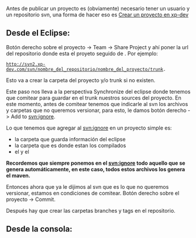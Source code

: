 Antes de publicar un proyecto es (obviamente) necesario tener un usuario y un repositorio svn, una forma de hacer eso es [Crear un proyecto en xp-dev](crear-un-proyecto-en-xp-dev.html)

Desde el Eclipse:
-----------------

Botón derecho sobre el proyecto -&gt; Team -&gt; Share Project y ahí poner la url del repositorio donde esta el proyeto seguido de . Por ejemplo:

[`http://svn2.xp-dev.com/svn/nombre_del_repositorio/nombre_del_proyecto/trunk`](http://svn2.xp-dev.com/svn/nombre_del_repositorio/nombre_del_proyecto/trunk)`.`

Esto va a crear la carpeta del proyecto y/o trunk si no existen.

Este paso nos lleva a la perspectiva Synchronize del eclipse donde tenemos que comitear para guardar en el trunk nuestros sources del proyecto. En este momento, antes de comitear tenemos que indicarle al svn los archivos y carpetas que no queremos versionar, para esto, le damos botón derecho -&gt; Add to <svn:ignore>.

Lo que tenemos que agregar al <svn:ignore> en un proyecto simple es:

-   la carpeta que guarda información del eclipse
-   la carpeta que es donde estan los compilados
-   el y el

**Recordemos que siempre ponemos en el <svn:ignore> todo aquello que se genera automáticamente, en este caso, todos estos archivos los genera el maven.**

Entonces ahora que ya le dijimos al svn que es lo que no queremos versionar, estamos en condiciones de comitear. Botón derecho sobre el proyecto -&gt; Commit.

Después hay que crear las carpetas branches y tags en el repositorio.

Desde la consola:
-----------------
